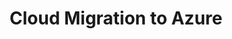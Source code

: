 ---
title: Cloud Migration to Azure
ExternalLink: https://cdn2.hubspot.net/hubfs/732832/CloudOps_CaseStudy_CloudMigration_Azure.pdf
resources:
- name: "thumbnail"
  src: "azure.png"
description:
keywords:
tags:
---